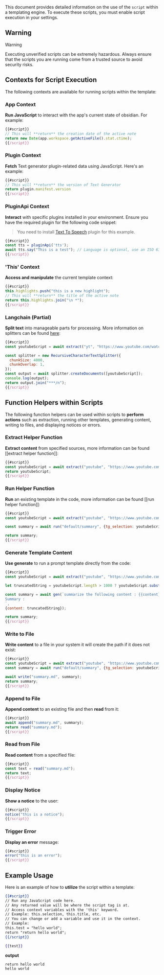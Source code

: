 This document provides detailed information on the use of the `script` within a templating engine. To execute these scripts, you must enable script execution in your settings.

## Warning

> [!warning]
> Executing unverified scripts can be extremely hazardous. Always ensure that the scripts you are running come from a trusted source to avoid security risks.

## Contexts for Script Execution

The following contexts are available for running scripts within the template:

### App Context
**Run JavaScript** to interact with the app's current state of obsidian. For example:

```js
{{#script}}
// This will **return** the creation date of the active note
return new Date(app.workspace.getActiveFile().stat.ctime);
{{/script}}
```

### Plugin Context
**Fetch** Text generator plugin-related data using JavaScript. Here's an example:

```js
{{#script}}
// This will **return** the version of Text Generator
return plugin.manifest.version
{{/script}}
```

### PluginApi Context
**Interact** with specific plugins installed in your environment. Ensure you have the required plugin for the following code snippet:
> You need to install [Text To Speech](obsidian://show-plugin?id=obsidian-tts) plugin for this example. 

```js
{{#script}}
const tts = pluginApi('tts');
await tts.say("This is a test"); // Language is optional, use an ISO 639-1 code
{{/script}}
```

### 'This' Context
**Access and manipulate** the current template context:

```js
{{#script}}
this.highlights.push("this is a new highlight");
// This will **return** the title of the active note
return this.highlights.join("\n *");
{{/script}}
```

### Langchain (Partial)
**Split text** into manageable parts for processing. More information on splitters can be found [here](https://js.langchain.com/docs/modules/data_connection/document_transformers/):

```js
{{#script}}
const youtubeScript = await extract("yt", "https://www.youtube.com/watch?v=tNAsLbGdM6A");

const splitter = new RecursiveCharacterTextSplitter({
  chunkSize: 4000,
  chunkOverlap: 1,
});
const output = await splitter.createDocuments([youtubeScript]);
console.log(output);
return output.join("***/n");
{{/script}}
```

## Function Helpers within Scripts

The following function helpers can be used within scripts to **perform actions** such as extraction, running other templates, generating content, writing to files, and displaying notices or errors.

### Extract Helper Function
**Extract content** from specified sources, more information can be found [[extract helper function]]:

```js
{{#script}}
const youtubeScript = await extract("youtube", "https://www.youtube.com/watch?v=tNAsLbGdM6A");
return youtubeScript;
{{/script}}
```

### Run Helper Function
**Run** an existing template in the code, more information can be found [[run helper function]]:

```js
{{#script}}
const youtubeScript = await extract("youtube", "https://www.youtube.com/watch?v=tNAsLbGdM6A");

const summary = await run("default/summary", {tg_selection: youtubeScript});

return summary;
{{/script}}
```

### Generate Template Content
**Use generate** to run a prompt template directly from the code:

```js
{{#script}}
const youtubeScript = await extract("youtube", "https://www.youtube.com/watch?v=tNAsLbGdM6A");

let truncatedString = youtubeScript.length > 1000 ? youtubeScript.substring(0, 1000) : youtubeScript;

const summary = await gen(`summarize the following content : {{content}}
Summary :
`,
{content: truncatedString});

return summary;
{{/script}}
```

### Write to File
**Write content** to a file in your system it will create the path if it does not exist:

```js
{{#script}}
const youtubeScript = await extract("youtube", "https://www.youtube.com/watch?v=tNAsLbGdM6A");
const summary = await run("default/summary", {tg_selection: youtubeScript});

await write("summary.md", summary);
return summary;
{{/script}}
```

### Append to File
**Append content** to an existing file and then **read** from it:

```js
{{#script}}
await append("summary.md", summary);
return read("summary.md");
{{/script}}
```

### Read from File
**Read content** from a specified file:

```js
{{#script}}
const text = read("summary.md");
return text;
{{/script}}
```

### Display Notice
**Show a notice** to the user:

```js
{{#script}}
notice("this is a notice");
{{/script}}
```

### Trigger Error
**Display an error** message:

```js
{{#script}}
error("this is an error");
{{/script}}
```

## Example Usage

Here is an example of how to **utilize** the script within a template:

```handlebars
{{#script}}
// Run any JavaScript code here.
// Any returned value will be where the script tag is at.
// Access context variables with the 'this' keyword.
// Example: this.selection, this.title, etc.
// You can change or add a variable and use it in the context.
// Example:
this.test = "hello world";
return "return hello world";
{{/script}}

{{test}}
```
**output**
```
return hello world
hello world
```